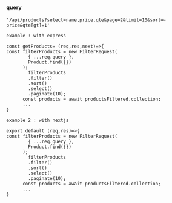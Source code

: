 
#### query 
`'/api/products?select=name,price,qte&page=2&limit=10&sort=-price&qte[gt]=1'`

`example : with express`
```
const getProducts= (req,res,next)=>{
const filterProducts = new FilterRequest(
        { ...req.query },
        Product.find({})
      );
        filterProducts
        .filter()
        .sort()
        .select()
        .paginate(10);
      const products = await productsFiltered.collection;
      ...
}
```
`example 2 : with nextjs`
```
export default (req,res)=>{
const filterProducts = new FilterRequest(
        { ...req.query },
        Product.find({})
      );
        filterProducts
        .filter()
        .sort()
        .select()
        .paginate(10);
      const products = await productsFiltered.collection;
      ...
}
```
